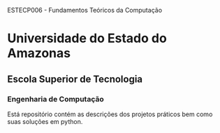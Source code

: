 ESTECP006 - Fundamentos Teóricos da Computação

# Universidade do Estado do Amazonas
## Escola Superior de Tecnologia
### Engenharia de Computação

Está repositório contém as descrições dos projetos práticos bem como suas soluções em python.
